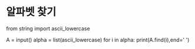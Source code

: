 # 알파벳 찾기
from string import ascii_lowercase

A = input()
alpha = list(ascii_lowercase)
for i in alpha:
    print(A.find(i),end=' ')
```

